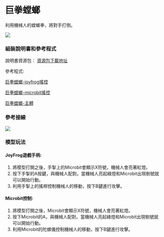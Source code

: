 # 巨拳螳螂

利用機械人的螳螂拳，將對手打倒。

![](https://kittenbothk.readthedocs.io/en/latest/\_images/mantis.png)

### 組裝說明書和參考程式

說明書資源包： [資源包下載地址](https://bit.ly/12In1SumobotBuildingInstruction)

參考程式:

[巨拳螳螂-joyfrog搖控](https://makecode.microbit.org/\_awFKYpec2gyz)

[巨拳螳螂-microbit搖控](https://makecode.microbit.org/\_KjRD0FD1KUrW)

[巨拳螳螂-主體](https://makecode.microbit.org/\_CJE1aggHy2uJ)

### 參考接線

![](https://kittenbothk.readthedocs.io/en/latest/\_images/mantis\_wire.png)

### 模型玩法

#### JoyFrog遊戲手柄:

1. 將模型打開之後，手掣上的Microbit會顯示X符號，機械人會亮著紅燈。
2. 按下手掣的A按鍵，與機械人配對。當機械人亮起綠燈和Microbit出現剔號就可以開始行動。
3. 利用手掣上的搖桿控制機械人的移動，按下B鍵進行攻擊。

#### Microbit控制:

1. 將模型打開之後，Microbit會顯示X符號，機械人會亮著紅燈。
2. 按下Microbit的A，與機械人配對。當機械人亮起綠燈和Microbit出現剔號就可以開始行動。
3. 利用Microbit的陀螺儀控制機械人的移動，按下B鍵進行攻擊。
